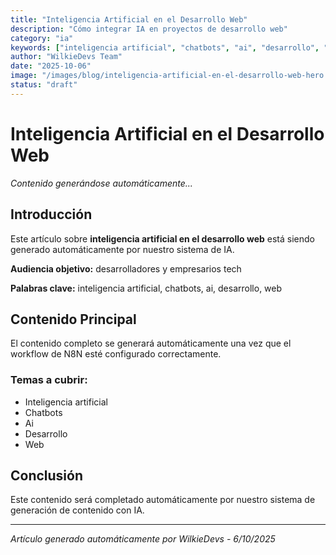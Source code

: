 ```yaml
---
title: "Inteligencia Artificial en el Desarrollo Web"
description: "Cómo integrar IA en proyectos de desarrollo web"
category: "ia"
keywords: ["inteligencia artificial", "chatbots", "ai", "desarrollo", "web"]
author: "WilkieDevs Team"
date: "2025-10-06"
image: "/images/blog/inteligencia-artificial-en-el-desarrollo-web-hero.webp"
status: "draft"
---
```


# Inteligencia Artificial en el Desarrollo Web

*Contenido generándose automáticamente...*

## Introducción

Este artículo sobre **inteligencia artificial en el desarrollo web** está siendo generado automáticamente por nuestro sistema de IA. 

**Audiencia objetivo:** desarrolladores y empresarios tech

**Palabras clave:** inteligencia artificial, chatbots, ai, desarrollo, web

## Contenido Principal

El contenido completo se generará automáticamente una vez que el workflow de N8N esté configurado correctamente.

### Temas a cubrir:

- Inteligencia artificial
- Chatbots
- Ai
- Desarrollo
- Web

## Conclusión

Este contenido será completado automáticamente por nuestro sistema de generación de contenido con IA.

---

*Artículo generado automáticamente por WilkieDevs - 6/10/2025*
